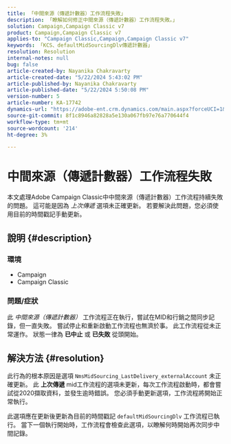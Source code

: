 ```yaml
---
title: 「中間來源（傳遞計數器）工作流程失敗」
description: 「瞭解如何修正中間來源（傳遞計數器）工作流程失敗。」
solution: Campaign,Campaign Classic v7
product: Campaign,Campaign Classic v7
applies-to: "Campaign Classic,Campaign,Campaign Classic v7"
keywords: 「KCS、defaultMidSourcingDlv傳遞計數器」
resolution: Resolution
internal-notes: null
bug: false
article-created-by: Nayanika Chakravarty
article-created-date: "5/22/2024 5:43:02 PM"
article-published-by: Nayanika Chakravarty
article-published-date: "5/22/2024 5:50:08 PM"
version-number: 5
article-number: KA-17742
dynamics-url: "https://adobe-ent.crm.dynamics.com/main.aspx?forceUCI=1&pagetype=entityrecord&etn=knowledgearticle&id=f8d43cbb-6218-ef11-9f89-000d3a37816b"
source-git-commit: 8f1c8946a82828a5e130a067fb97e76a770644f4
workflow-type: tm+mt
source-wordcount: '214'
ht-degree: 3%

---
```


# 中間來源（傳遞計數器）工作流程失敗


本文處理Adobe Campaign Classic中中間來源（傳遞計數器）工作流程持續失敗的問題。 這可能是因為 *上次傳遞* 選項未正確更新。 若要解決此問題，您必須使用目前的時間戳記手動更新。

## 說明 {#description}


### <b>環境</b>

- Campaign
- Campaign Classic


### <b>問題/症狀</b>

此 *中間來源（傳遞計數器）* 工作流程正在執行，嘗試在MID和行銷之間同步記錄，但一直失敗。 嘗試停止和重新啟動工作流程也無濟於事。 此工作流程從未正常運作。 狀態一律為 <b>已中止</b> 或 <b>已失敗</b> 從頭開始。


## 解決方法 {#resolution}


此行為的根本原因是選項 `NmsMidSourcing_LastDelivery_externalAccount` 未正確更新。 此 <b>上次傳遞</b> mid工作流程的選項未更新，每次工作流程啟動時，都會嘗試從2020擷取資料，並發生逾時錯誤。 您必須手動更新選項，工作流程將開始正常執行。

此選項應在更新後更新為目前的時間戳記 `defaultMidSourcingDlv` 工作流程已執行。 當下一個執行開始時，工作流程會檢查此選項，以瞭解何時開始再次同步中間記錄。
